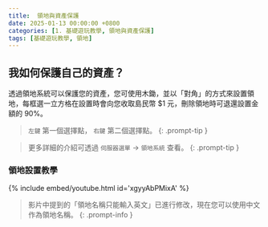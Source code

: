 ```yaml
---
title:  領地與資產保護
date: 2025-01-13 00:00:00 +0800
categories: [1. 基礎遊玩教學, 領地與資產保護]
tags: [基礎遊玩教學, 領地]
---
```


## 我如何保護自己的資產？

透過領地系統可以保護您的資產，您可使用木鋤，並以「對角」的方式來設置領地，每框選一立方格在設置時會向您收取島民幣 $1 元，刪除領地時可退還設置金額的 90%。

> `左鍵` 第一個選擇點， `右鍵` 第二個選擇點。
{: .prompt-tip }

> 更多詳細的介紹可透過 `伺服器選單` → `領地系統` 查看。
{: .prompt-tip }

### 領地設置教學
{% include embed/youtube.html id='xgyyAbPMixA' %}

> 影片中提到的「領地名稱只能輸入英文」已進行修改，現在您可以使用中文作為領地名稱。
{: .prompt-info }